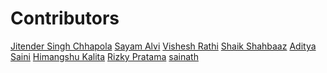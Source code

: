 # Contributors

<!-- prettier-ignore-start -->
[Jitender Singh Chhapola](https://github.com/niteshjitender)
[Sayam Alvi](https://github.com/sayamalvi)
[Vishesh Rathi](https://github.com/rathi710)
[Shaik Shahbaaz](https://github.com/ShahbaazX786)
[Aditya Saini](https://github.com/Aditya-Saini3)
[Himangshu Kalita](https://github.com/HimangsKalita)
[Rizky Pratama](https://github.com/rizkypsr)
[sainath](https://github.com/sainathd07)
<!-- prettier-ignore-end -->
